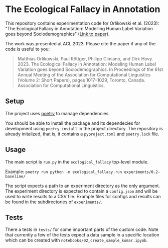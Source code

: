 # The Ecological Fallacy in Annotation
This repository contains experimentation code for Orlikowski et al. (2023): "The Ecological Fallacy in Annotation: Modelling Human Label Variation goes beyond Sociodemographics" ([Link to paper](https://aclanthology.org/2023.acl-short.88/)).

The work was presented at ACL 2023. Please cite the paper if any of the code is useful to you:

> Matthias Orlikowski, Paul Röttger, Philipp Cimiano, and Dirk Hovy. 2023. The Ecological Fallacy in Annotation: Modeling Human Label Variation goes beyond Sociodemographics. In Proceedings of the 61st Annual Meeting of the Association for Computational Linguistics (Volume 2: Short Papers), pages 1017–1029, Toronto, Canada. Association for Computational Linguistics.


## Setup

The project uses [poetry](https://python-poetry.org/docs/) to manage dependencies.

You should be able to install the package and its dependecies for development using `poetry install` in the project directory. The repository is already initalized, that is, it contains a `pyproject.toml` and `poetry.lock` file.

## Usage

The main script is `run.py` in the `ecological_fallacy` top-level module. 

Example: `poetry run python -m ecological_fallacy.run experiments/0.2-baseline/`

The script expects a path to an experiment directory as the only argument. The experiment directory is expected to contain a `config.json` and will be used to write results to a CSV file. Example files for configs and results can be found in the subdirectories of `experiments/`.

## Tests

There a tests in `tests/` for some important parts of the custom code. Note that currently a few of the tests expect a data sample in a specific location which can be created with `notebooks/02_create_sample_kumar.ipynb`.
